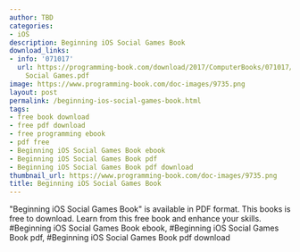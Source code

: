 ```yaml
---
author: TBD
categories:
- iOS
description: Beginning iOS Social Games Book
download_links:
- info: '071017'
  url: https://programming-book.com/download/2017/ComputerBooks/071017/Beginning iOS
    Social Games.pdf
image: https://www.programming-book.com/doc-images/9735.png
layout: post
permalink: /beginning-ios-social-games-book.html
tags:
- free book download
- free pdf download
- free programming ebook
- pdf free
- Beginning iOS Social Games Book ebook
- Beginning iOS Social Games Book pdf
- Beginning iOS Social Games Book pdf download
thumbnail_url: https://www.programming-book.com/doc-images/9735.png
title: Beginning iOS Social Games Book
---
```


 
<div class="item-desc text-justify">
  "Beginning iOS Social Games Book" is available in PDF format. This books is free to download. Learn from this free book and enhance your skills.
  <br>
  #Beginning iOS Social Games Book ebook, #Beginning iOS Social Games Book pdf, #Beginning iOS Social Games Book pdf download
</div>